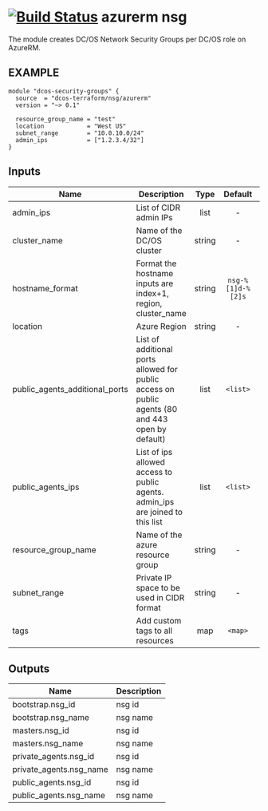 [![Build Status](https://jenkins-terraform.mesosphere.com/service/dcos-terraform-jenkins/job/dcos-terraform/job/terraform-azurerm-nsg/job/master/badge/icon)](https://jenkins-terraform.mesosphere.com/service/dcos-terraform-jenkins/job/dcos-terraform/job/terraform-azurerm-nsg/job/master/)
azurerm nsg
===========
The module creates DC/OS Network Security Groups per DC/OS role on AzureRM.

EXAMPLE
-------

```hcl
module "dcos-security-groups" {
  source  = "dcos-terraform/nsg/azurerm"
  version = "~> 0.1"

  resource_group_name = "test"
  location            = "West US"
  subnet_range        = "10.0.10.0/24"
  admin_ips           = ["1.2.3.4/32"]
}
```


## Inputs

| Name | Description | Type | Default | Required |
|------|-------------|:----:|:-----:|:-----:|
| admin_ips | List of CIDR admin IPs | list | - | yes |
| cluster_name | Name of the DC/OS cluster | string | - | yes |
| hostname_format | Format the hostname inputs are index+1, region, cluster_name | string | `nsg-%[1]d-%[2]s` | no |
| location | Azure Region | string | - | yes |
| public_agents_additional_ports | List of additional ports allowed for public access on public agents (80 and 443 open by default) | list | `<list>` | no |
| public_agents_ips | List of ips allowed access to public agents. admin_ips are joined to this list | list | `<list>` | no |
| resource_group_name | Name of the azure resource group | string | - | yes |
| subnet_range | Private IP space to be used in CIDR format | string | - | yes |
| tags | Add custom tags to all resources | map | `<map>` | no |

## Outputs

| Name | Description |
|------|-------------|
| bootstrap.nsg_id | nsg id |
| bootstrap.nsg_name | nsg name |
| masters.nsg_id | nsg id |
| masters.nsg_name | nsg name |
| private_agents.nsg_id | nsg id |
| private_agents.nsg_name | nsg name |
| public_agents.nsg_id | nsg id |
| public_agents.nsg_name | nsg name |

